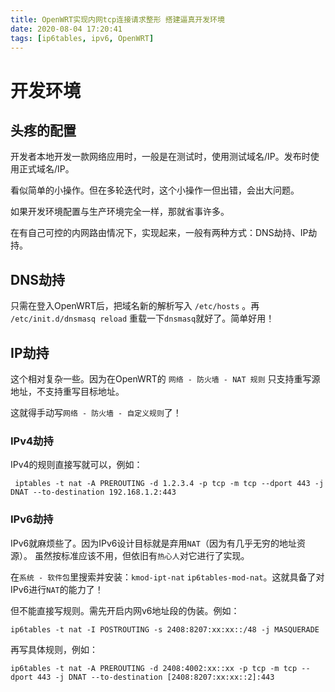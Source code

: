 ```yaml
---
title: OpenWRT实现内网tcp连接请求整形 搭建逼真开发环境
date: 2020-08-04 17:20:41
tags: [ip6tables, ipv6, OpenWRT]
---
```


# 开发环境
## 头疼的配置
开发者本地开发一款网络应用时，一般是在测试时，使用测试域名/IP。发布时使用正式域名/IP。

看似简单的小操作。但在多轮迭代时，这个小操作一但出错，会出大问题。

如果开发环境配置与生产环境完全一样，那就省事许多。

在有自己可控的内网路由情况下，实现起来，一般有两种方式：DNS劫持、IP劫持。

## DNS劫持
只需在登入OpenWRT后，把域名新的解析写入 `/etc/hosts` 。再 `/etc/init.d/dnsmasq reload` 重载一下`dnsmasq`就好了。简单好用！

## IP劫持
这个相对复杂一些。因为在OpenWRT的 `网络 - 防火墙 - NAT 规则` 只支持重写源地址，不支持重写目标地址。

这就得手动写`网络 - 防火墙 - 自定义规则`了！
### IPv4劫持
IPv4的规则直接写就可以，例如：
```shell script
 iptables -t nat -A PREROUTING -d 1.2.3.4 -p tcp -m tcp --dport 443 -j DNAT --to-destination 192.168.1.2:443
```

### IPv6劫持
IPv6就麻烦些了。因为IPv6设计目标就是弃用`NAT`（因为有几乎无穷的地址资源）。
虽然按标准应该不用，但依旧有`热心人`对它进行了实现。

在`系统 - 软件包`里搜索并安装：`kmod-ipt-nat` `ip6tables-mod-nat`。这就具备了对IPv6进行`NAT`的能力了！

但不能直接写规则。需先开启内网v6地址段的伪装。例如：
```shell script
ip6tables -t nat -I POSTROUTING -s 2408:8207:xx:xx::/48 -j MASQUERADE
```
再写具体规则，例如：
```shell script
ip6tables -t nat -A PREROUTING -d 2408:4002:xx::xx -p tcp -m tcp --dport 443 -j DNAT --to-destination [2408:8207:xx:xx::2]:443
```

